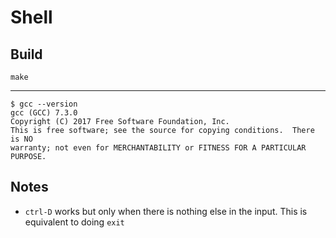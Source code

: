 # Shell

## Build
```
make
```

---

```
$ gcc --version
gcc (GCC) 7.3.0
Copyright (C) 2017 Free Software Foundation, Inc.
This is free software; see the source for copying conditions.  There is NO
warranty; not even for MERCHANTABILITY or FITNESS FOR A PARTICULAR PURPOSE.
```

## Notes
- `ctrl-D` works but only when there is nothing else in the input. This is equivalent to doing `exit`
